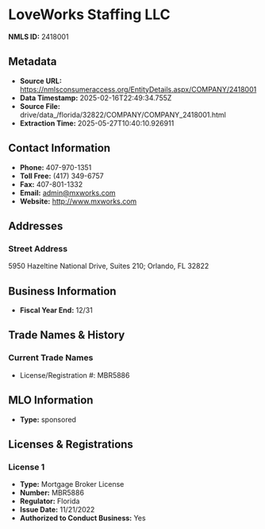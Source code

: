 # LoveWorks Staffing LLC

**NMLS ID:** 2418001

## Metadata
- **Source URL:** https://nmlsconsumeraccess.org/EntityDetails.aspx/COMPANY/2418001
- **Data Timestamp:** 2025-02-16T22:49:34.755Z
- **Source File:** drive/data_/florida/32822/COMPANY/COMPANY_2418001.html
- **Extraction Time:** 2025-05-27T10:40:10.926911

## Contact Information
- **Phone:** 407-970-1351
- **Toll Free:** (417) 349-6757
- **Fax:** 407-801-1332
- **Email:** admin@mxworks.com
- **Website:** http://www.mxworks.com

## Addresses
### Street Address
5950 Hazeltine National Drive, Suites 210; Orlando, FL 32822

## Business Information
- **Fiscal Year End:** 12/31

## Trade Names & History
### Current Trade Names
- License/Registration #: MBR5886

## MLO Information
- **Type:** sponsored

## Licenses & Registrations

### License 1
- **Type:** Mortgage Broker License
- **Number:** MBR5886
- **Regulator:** Florida
- **Issue Date:** 11/21/2022
- **Authorized to Conduct Business:** Yes
